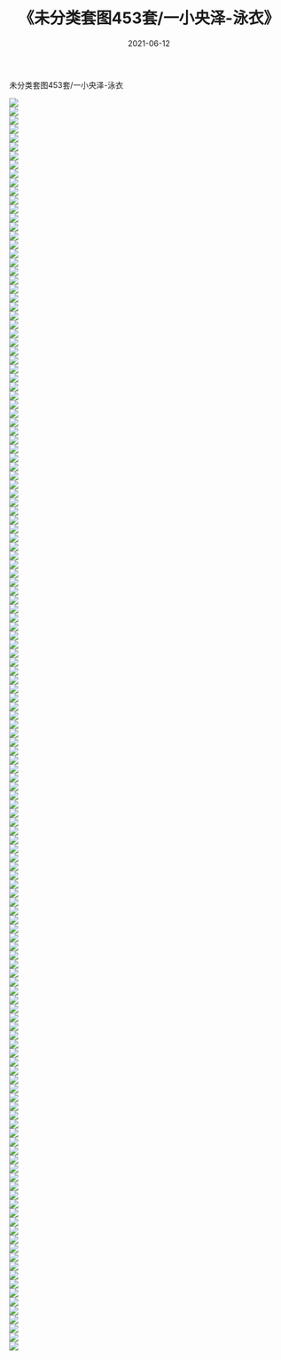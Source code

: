 ﻿---
layout: post
title:  《未分类套图453套/一小央泽-泳衣》
date:   2021-06-12
img: http://img.660000.xyz/Sharelink/网络美图/2021/未分类套图453套/一小央泽-泳衣/000.jpg
categories: [美女, 清纯, 唯美]
---

未分类套图453套/一小央泽-泳衣

 ![](http://img.660000.xyz/Sharelink/网络美图/2021/未分类套图453套/一小央泽-泳衣/001.jpg) <br>![](http://img.660000.xyz/Sharelink/网络美图/2021/未分类套图453套/一小央泽-泳衣/002.jpg) <br>![](http://img.660000.xyz/Sharelink/网络美图/2021/未分类套图453套/一小央泽-泳衣/003.jpg) <br>![](http://img.660000.xyz/Sharelink/网络美图/2021/未分类套图453套/一小央泽-泳衣/004.jpg) <br>![](http://img.660000.xyz/Sharelink/网络美图/2021/未分类套图453套/一小央泽-泳衣/005.jpg) <br>![](http://img.660000.xyz/Sharelink/网络美图/2021/未分类套图453套/一小央泽-泳衣/006.jpg) <br>![](http://img.660000.xyz/Sharelink/网络美图/2021/未分类套图453套/一小央泽-泳衣/007.jpg) <br>![](http://img.660000.xyz/Sharelink/网络美图/2021/未分类套图453套/一小央泽-泳衣/008.jpg) <br>![](http://img.660000.xyz/Sharelink/网络美图/2021/未分类套图453套/一小央泽-泳衣/009.jpg) <br>![](http://img.660000.xyz/Sharelink/网络美图/2021/未分类套图453套/一小央泽-泳衣/010.jpg) <br>![](http://img.660000.xyz/Sharelink/网络美图/2021/未分类套图453套/一小央泽-泳衣/011.jpg) <br>![](http://img.660000.xyz/Sharelink/网络美图/2021/未分类套图453套/一小央泽-泳衣/012.jpg) <br>![](http://img.660000.xyz/Sharelink/网络美图/2021/未分类套图453套/一小央泽-泳衣/013.jpg) <br>![](http://img.660000.xyz/Sharelink/网络美图/2021/未分类套图453套/一小央泽-泳衣/014.jpg) <br>![](http://img.660000.xyz/Sharelink/网络美图/2021/未分类套图453套/一小央泽-泳衣/015.jpg) <br>![](http://img.660000.xyz/Sharelink/网络美图/2021/未分类套图453套/一小央泽-泳衣/016.jpg) <br>![](http://img.660000.xyz/Sharelink/网络美图/2021/未分类套图453套/一小央泽-泳衣/017.jpg) <br>![](http://img.660000.xyz/Sharelink/网络美图/2021/未分类套图453套/一小央泽-泳衣/018.jpg) <br>![](http://img.660000.xyz/Sharelink/网络美图/2021/未分类套图453套/一小央泽-泳衣/019.jpg) <br>![](http://img.660000.xyz/Sharelink/网络美图/2021/未分类套图453套/一小央泽-泳衣/020.jpg) <br>![](http://img.660000.xyz/Sharelink/网络美图/2021/未分类套图453套/一小央泽-泳衣/021.jpg) <br>![](http://img.660000.xyz/Sharelink/网络美图/2021/未分类套图453套/一小央泽-泳衣/022.jpg) <br>![](http://img.660000.xyz/Sharelink/网络美图/2021/未分类套图453套/一小央泽-泳衣/023.jpg) <br>![](http://img.660000.xyz/Sharelink/网络美图/2021/未分类套图453套/一小央泽-泳衣/024.jpg) <br>![](http://img.660000.xyz/Sharelink/网络美图/2021/未分类套图453套/一小央泽-泳衣/025.jpg) <br>![](http://img.660000.xyz/Sharelink/网络美图/2021/未分类套图453套/一小央泽-泳衣/026.jpg) <br>![](http://img.660000.xyz/Sharelink/网络美图/2021/未分类套图453套/一小央泽-泳衣/027.jpg) <br>![](http://img.660000.xyz/Sharelink/网络美图/2021/未分类套图453套/一小央泽-泳衣/028.jpg) <br>![](http://img.660000.xyz/Sharelink/网络美图/2021/未分类套图453套/一小央泽-泳衣/029.jpg) <br>![](http://img.660000.xyz/Sharelink/网络美图/2021/未分类套图453套/一小央泽-泳衣/030.jpg) <br>![](http://img.660000.xyz/Sharelink/网络美图/2021/未分类套图453套/一小央泽-泳衣/031.jpg) <br>![](http://img.660000.xyz/Sharelink/网络美图/2021/未分类套图453套/一小央泽-泳衣/032.jpg) <br>![](http://img.660000.xyz/Sharelink/网络美图/2021/未分类套图453套/一小央泽-泳衣/033.jpg) <br>![](http://img.660000.xyz/Sharelink/网络美图/2021/未分类套图453套/一小央泽-泳衣/034.jpg) <br>![](http://img.660000.xyz/Sharelink/网络美图/2021/未分类套图453套/一小央泽-泳衣/035.jpg) <br>![](http://img.660000.xyz/Sharelink/网络美图/2021/未分类套图453套/一小央泽-泳衣/036.jpg) <br>![](http://img.660000.xyz/Sharelink/网络美图/2021/未分类套图453套/一小央泽-泳衣/037.jpg) <br>![](http://img.660000.xyz/Sharelink/网络美图/2021/未分类套图453套/一小央泽-泳衣/038.jpg) <br>![](http://img.660000.xyz/Sharelink/网络美图/2021/未分类套图453套/一小央泽-泳衣/039.jpg) <br>![](http://img.660000.xyz/Sharelink/网络美图/2021/未分类套图453套/一小央泽-泳衣/040.jpg) <br>![](http://img.660000.xyz/Sharelink/网络美图/2021/未分类套图453套/一小央泽-泳衣/041.jpg) <br>![](http://img.660000.xyz/Sharelink/网络美图/2021/未分类套图453套/一小央泽-泳衣/042.jpg) <br>![](http://img.660000.xyz/Sharelink/网络美图/2021/未分类套图453套/一小央泽-泳衣/043.jpg) <br>![](http://img.660000.xyz/Sharelink/网络美图/2021/未分类套图453套/一小央泽-泳衣/044.jpg) <br>![](http://img.660000.xyz/Sharelink/网络美图/2021/未分类套图453套/一小央泽-泳衣/045.jpg) <br>![](http://img.660000.xyz/Sharelink/网络美图/2021/未分类套图453套/一小央泽-泳衣/046.jpg) <br>![](http://img.660000.xyz/Sharelink/网络美图/2021/未分类套图453套/一小央泽-泳衣/047.jpg) <br>![](http://img.660000.xyz/Sharelink/网络美图/2021/未分类套图453套/一小央泽-泳衣/048.jpg) <br>![](http://img.660000.xyz/Sharelink/网络美图/2021/未分类套图453套/一小央泽-泳衣/049.jpg) <br>![](http://img.660000.xyz/Sharelink/网络美图/2021/未分类套图453套/一小央泽-泳衣/050.jpg) <br>![](http://img.660000.xyz/Sharelink/网络美图/2021/未分类套图453套/一小央泽-泳衣/051.jpg) <br>![](http://img.660000.xyz/Sharelink/网络美图/2021/未分类套图453套/一小央泽-泳衣/052.jpg) <br>![](http://img.660000.xyz/Sharelink/网络美图/2021/未分类套图453套/一小央泽-泳衣/053.jpg) <br>![](http://img.660000.xyz/Sharelink/网络美图/2021/未分类套图453套/一小央泽-泳衣/054.jpg) <br>![](http://img.660000.xyz/Sharelink/网络美图/2021/未分类套图453套/一小央泽-泳衣/055.jpg) <br>![](http://img.660000.xyz/Sharelink/网络美图/2021/未分类套图453套/一小央泽-泳衣/056.jpg) <br>![](http://img.660000.xyz/Sharelink/网络美图/2021/未分类套图453套/一小央泽-泳衣/057.jpg) <br>![](http://img.660000.xyz/Sharelink/网络美图/2021/未分类套图453套/一小央泽-泳衣/058.jpg) <br>![](http://img.660000.xyz/Sharelink/网络美图/2021/未分类套图453套/一小央泽-泳衣/059.jpg) <br>![](http://img.660000.xyz/Sharelink/网络美图/2021/未分类套图453套/一小央泽-泳衣/060.jpg) <br>![](http://img.660000.xyz/Sharelink/网络美图/2021/未分类套图453套/一小央泽-泳衣/061.jpg) <br>![](http://img.660000.xyz/Sharelink/网络美图/2021/未分类套图453套/一小央泽-泳衣/062.jpg) <br>![](http://img.660000.xyz/Sharelink/网络美图/2021/未分类套图453套/一小央泽-泳衣/063.jpg) <br>![](http://img.660000.xyz/Sharelink/网络美图/2021/未分类套图453套/一小央泽-泳衣/064.jpg) <br>![](http://img.660000.xyz/Sharelink/网络美图/2021/未分类套图453套/一小央泽-泳衣/065.jpg) <br>![](http://img.660000.xyz/Sharelink/网络美图/2021/未分类套图453套/一小央泽-泳衣/066.jpg) <br>![](http://img.660000.xyz/Sharelink/网络美图/2021/未分类套图453套/一小央泽-泳衣/067.jpg) <br>![](http://img.660000.xyz/Sharelink/网络美图/2021/未分类套图453套/一小央泽-泳衣/068.jpg) <br>![](http://img.660000.xyz/Sharelink/网络美图/2021/未分类套图453套/一小央泽-泳衣/069.jpg) <br>![](http://img.660000.xyz/Sharelink/网络美图/2021/未分类套图453套/一小央泽-泳衣/070.jpg) <br>![](http://img.660000.xyz/Sharelink/网络美图/2021/未分类套图453套/一小央泽-泳衣/071.jpg) <br>![](http://img.660000.xyz/Sharelink/网络美图/2021/未分类套图453套/一小央泽-泳衣/072.jpg) <br>![](http://img.660000.xyz/Sharelink/网络美图/2021/未分类套图453套/一小央泽-泳衣/073.jpg) <br>![](http://img.660000.xyz/Sharelink/网络美图/2021/未分类套图453套/一小央泽-泳衣/074.jpg) <br>![](http://img.660000.xyz/Sharelink/网络美图/2021/未分类套图453套/一小央泽-泳衣/075.jpg) <br>![](http://img.660000.xyz/Sharelink/网络美图/2021/未分类套图453套/一小央泽-泳衣/076.jpg) <br>![](http://img.660000.xyz/Sharelink/网络美图/2021/未分类套图453套/一小央泽-泳衣/077.jpg) <br>![](http://img.660000.xyz/Sharelink/网络美图/2021/未分类套图453套/一小央泽-泳衣/078.jpg) <br>![](http://img.660000.xyz/Sharelink/网络美图/2021/未分类套图453套/一小央泽-泳衣/079.jpg) <br>![](http://img.660000.xyz/Sharelink/网络美图/2021/未分类套图453套/一小央泽-泳衣/080.jpg) <br>![](http://img.660000.xyz/Sharelink/网络美图/2021/未分类套图453套/一小央泽-泳衣/081.jpg) <br>![](http://img.660000.xyz/Sharelink/网络美图/2021/未分类套图453套/一小央泽-泳衣/082.jpg) <br>![](http://img.660000.xyz/Sharelink/网络美图/2021/未分类套图453套/一小央泽-泳衣/083.jpg) <br>![](http://img.660000.xyz/Sharelink/网络美图/2021/未分类套图453套/一小央泽-泳衣/084.jpg) <br>![](http://img.660000.xyz/Sharelink/网络美图/2021/未分类套图453套/一小央泽-泳衣/085.jpg) <br>![](http://img.660000.xyz/Sharelink/网络美图/2021/未分类套图453套/一小央泽-泳衣/086.jpg) <br>![](http://img.660000.xyz/Sharelink/网络美图/2021/未分类套图453套/一小央泽-泳衣/087.jpg) <br>![](http://img.660000.xyz/Sharelink/网络美图/2021/未分类套图453套/一小央泽-泳衣/088.jpg) <br>![](http://img.660000.xyz/Sharelink/网络美图/2021/未分类套图453套/一小央泽-泳衣/089.jpg) <br>![](http://img.660000.xyz/Sharelink/网络美图/2021/未分类套图453套/一小央泽-泳衣/090.jpg) <br>![](http://img.660000.xyz/Sharelink/网络美图/2021/未分类套图453套/一小央泽-泳衣/091.jpg) <br>![](http://img.660000.xyz/Sharelink/网络美图/2021/未分类套图453套/一小央泽-泳衣/092.jpg) <br>![](http://img.660000.xyz/Sharelink/网络美图/2021/未分类套图453套/一小央泽-泳衣/093.jpg) <br>![](http://img.660000.xyz/Sharelink/网络美图/2021/未分类套图453套/一小央泽-泳衣/094.jpg) <br>![](http://img.660000.xyz/Sharelink/网络美图/2021/未分类套图453套/一小央泽-泳衣/095.jpg) <br>![](http://img.660000.xyz/Sharelink/网络美图/2021/未分类套图453套/一小央泽-泳衣/096.jpg) <br>![](http://img.660000.xyz/Sharelink/网络美图/2021/未分类套图453套/一小央泽-泳衣/097.jpg) <br>![](http://img.660000.xyz/Sharelink/网络美图/2021/未分类套图453套/一小央泽-泳衣/098.jpg) <br>![](http://img.660000.xyz/Sharelink/网络美图/2021/未分类套图453套/一小央泽-泳衣/099.jpg) <br>![](http://img.660000.xyz/Sharelink/网络美图/2021/未分类套图453套/一小央泽-泳衣/100.jpg) <br>![](http://img.660000.xyz/Sharelink/网络美图/2021/未分类套图453套/一小央泽-泳衣/101.jpg) <br>![](http://img.660000.xyz/Sharelink/网络美图/2021/未分类套图453套/一小央泽-泳衣/102.jpg) <br>![](http://img.660000.xyz/Sharelink/网络美图/2021/未分类套图453套/一小央泽-泳衣/103.jpg) <br>![](http://img.660000.xyz/Sharelink/网络美图/2021/未分类套图453套/一小央泽-泳衣/104.jpg) <br>![](http://img.660000.xyz/Sharelink/网络美图/2021/未分类套图453套/一小央泽-泳衣/105.jpg) <br>![](http://img.660000.xyz/Sharelink/网络美图/2021/未分类套图453套/一小央泽-泳衣/106.jpg) <br>![](http://img.660000.xyz/Sharelink/网络美图/2021/未分类套图453套/一小央泽-泳衣/107.jpg) <br>![](http://img.660000.xyz/Sharelink/网络美图/2021/未分类套图453套/一小央泽-泳衣/108.jpg) <br>![](http://img.660000.xyz/Sharelink/网络美图/2021/未分类套图453套/一小央泽-泳衣/109.jpg) <br>![](http://img.660000.xyz/Sharelink/网络美图/2021/未分类套图453套/一小央泽-泳衣/110.jpg) <br>![](http://img.660000.xyz/Sharelink/网络美图/2021/未分类套图453套/一小央泽-泳衣/111.jpg) <br>![](http://img.660000.xyz/Sharelink/网络美图/2021/未分类套图453套/一小央泽-泳衣/112.jpg) <br>![](http://img.660000.xyz/Sharelink/网络美图/2021/未分类套图453套/一小央泽-泳衣/113.jpg) <br>![](http://img.660000.xyz/Sharelink/网络美图/2021/未分类套图453套/一小央泽-泳衣/114.jpg) <br>![](http://img.660000.xyz/Sharelink/网络美图/2021/未分类套图453套/一小央泽-泳衣/115.jpg) <br>![](http://img.660000.xyz/Sharelink/网络美图/2021/未分类套图453套/一小央泽-泳衣/116.jpg) <br>![](http://img.660000.xyz/Sharelink/网络美图/2021/未分类套图453套/一小央泽-泳衣/117.jpg) <br>![](http://img.660000.xyz/Sharelink/网络美图/2021/未分类套图453套/一小央泽-泳衣/118.jpg) <br>![](http://img.660000.xyz/Sharelink/网络美图/2021/未分类套图453套/一小央泽-泳衣/119.jpg) <br>![](http://img.660000.xyz/Sharelink/网络美图/2021/未分类套图453套/一小央泽-泳衣/120.jpg) <br>![](http://img.660000.xyz/Sharelink/网络美图/2021/未分类套图453套/一小央泽-泳衣/121.jpg) <br>![](http://img.660000.xyz/Sharelink/网络美图/2021/未分类套图453套/一小央泽-泳衣/122.jpg) <br>![](http://img.660000.xyz/Sharelink/网络美图/2021/未分类套图453套/一小央泽-泳衣/123.jpg) <br>![](http://img.660000.xyz/Sharelink/网络美图/2021/未分类套图453套/一小央泽-泳衣/124.jpg) <br>![](http://img.660000.xyz/Sharelink/网络美图/2021/未分类套图453套/一小央泽-泳衣/125.jpg) <br>![](http://img.660000.xyz/Sharelink/网络美图/2021/未分类套图453套/一小央泽-泳衣/126.jpg) <br>![](http://img.660000.xyz/Sharelink/网络美图/2021/未分类套图453套/一小央泽-泳衣/127.jpg) <br>![](http://img.660000.xyz/Sharelink/网络美图/2021/未分类套图453套/一小央泽-泳衣/128.jpg) <br>![](http://img.660000.xyz/Sharelink/网络美图/2021/未分类套图453套/一小央泽-泳衣/129.jpg) <br>![](http://img.660000.xyz/Sharelink/网络美图/2021/未分类套图453套/一小央泽-泳衣/130.jpg) <br>![](http://img.660000.xyz/Sharelink/网络美图/2021/未分类套图453套/一小央泽-泳衣/131.jpg) <br>![](http://img.660000.xyz/Sharelink/网络美图/2021/未分类套图453套/一小央泽-泳衣/132.jpg) <br>![](http://img.660000.xyz/Sharelink/网络美图/2021/未分类套图453套/一小央泽-泳衣/133.jpg) <br>![](http://img.660000.xyz/Sharelink/网络美图/2021/未分类套图453套/一小央泽-泳衣/134.jpg) <br>![](http://img.660000.xyz/Sharelink/网络美图/2021/未分类套图453套/一小央泽-泳衣/135.jpg) <br>![](http://img.660000.xyz/Sharelink/网络美图/2021/未分类套图453套/一小央泽-泳衣/136.jpg) <br>![](http://img.660000.xyz/Sharelink/网络美图/2021/未分类套图453套/一小央泽-泳衣/137.jpg) <br>![](http://img.660000.xyz/Sharelink/网络美图/2021/未分类套图453套/一小央泽-泳衣/138.jpg) <br>![](http://img.660000.xyz/Sharelink/网络美图/2021/未分类套图453套/一小央泽-泳衣/139.jpg) <br>![](http://img.660000.xyz/Sharelink/网络美图/2021/未分类套图453套/一小央泽-泳衣/140.jpg) <br>![](http://img.660000.xyz/Sharelink/网络美图/2021/未分类套图453套/一小央泽-泳衣/141.jpg) <br>